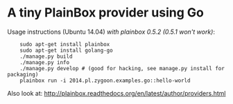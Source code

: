 A tiny PlainBox provider using Go
=================================

Usage instructions (Ubuntu 14.04) *with plainbox 0.5.2 (0.5.1 won't work)*:
```
    sudo apt-get install plainbox
    sudo apt-get install golang-go
    ./manage.py build
    ./manage.py info
    ./manage.py develop # (good for hacking, see manage.py install for packaging)
    plainbox run -i 2014.pl.zygoon.examples.go::hello-world
```

Also look at: http://plainbox.readthedocs.org/en/latest/author/providers.html

